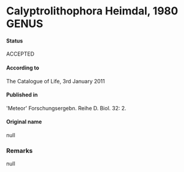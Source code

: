 Calyptrolithophora Heimdal, 1980 GENUS
=======

#### Status
ACCEPTED

#### According to
The Catalogue of Life, 3rd January 2011

#### Published in
'Meteor' Forschungsergebn. Reihe D. Biol. 32: 2.

#### Original name
null

### Remarks
null